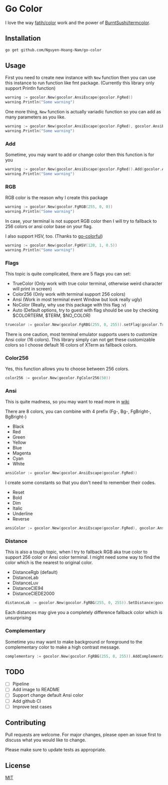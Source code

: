 # Go Color

I love the way [fatih/color](https://github.com/fatih/color) work and the
power of [BurntSushi/termcolor](https://github.com/BurntSushi/termcolor).

## Installation

```bash
go get github.com/Nguyen-Hoang-Nam/go-color
```

## Usage

First you need to create new instance with `New` function then you can use
this instance to run function like fmt package. (Currently this library
only support Println function)

```go
warning := gocolor.New(gocolor.AnsiEscape(gocolor.FgRed))
warning.Println("Some warning")
```

One more thing, `New` function is actually variadic function so you can
add as many parameters as you like.

```go
warning := gocolor.New(gocolor.AnsiEscape(gocolor.FgRed), gocolor.AnsiEscape(gocolor.FgYellow))
warning.Println("Some warning")
```

### Add

Sometime, you may want to add or change color then this function is for you

```go
warning := gocolor.New(gocolor.AnsiEscape(gocolor.FgRed)).Add(gocolor.AnsiEscape(gocolor.BgYellow))
warning.Println("Some warning")
```

### RGB

RGB color is the reason why I create this package

```go
warning := gocolor.New(gocolor.FgRGB(255, 0, 0))
warning.Println("Some warning")
```

In case, your terminal is not support RGB color then I will try to fallback to
256 colors or ansi color base on your flag.

I also support HSV, too. (Thanks to [go-colorful](https://github.com/lucasb-eyer/go-colorful))

```go
warning := gocolor.New(gocolor.FgHSV(120, 1, 0.5))
warning.Println("Some warning")
```

### Flags

This topic is quite complicated, there are 5 flags you can set:

- TrueColor (Only work with true color terminal, otherwise weird character
  will print in screen)
- Color256 (Only work with terminal support 256 colors)
- Ansi (Work in most terminal event Window but look really ugly)
- NoColor (Really, why use this package with this flag :v)
- Auto (Default options, try to guest with flag should be use by checking
  $COLORTERM, $TERM, $NO_COLOR)

```go
truecolor := gocolor.New(gocolor.FgRBG(255, 0, 255)).setFlag(gocolor.TrueColor)
```

There is one caution, most terminal emulator supports users to customize Ansi
color (16 colors). This library simply can not get these customizable colors
so I choose default 16 colors of XTerm as fallback colors.

### Color256

Yes, this function allows you to choose between 256 colors.

```go
color256 := gocolor.New(gocolor.FgColor256(50))
```

### Ansi

This is quite madness, so you may want to read more in [wiki](https://en.wikipedia.org/wiki/ANSI_escape_code#Colors)

There are 8 colors, you can combine with 4 prefix (Fg-, Bg-, FgBright-, BgBright-)

- Black
- Red
- Green
- Yellow
- Blue
- Magenta
- Cyan
- White

```go
ansiColor := gocolor.New(gocolor.AnsiEscape(gocolor.FgRed))
```

I create some constants so that you don't need to remember their codes.

- Reset
- Bold
- Dim
- Italic
- Underline
- Reverse

```go
ansiColor := gocolor.New(gocolor.AnsiEscape(gocolor.FgRed), gocolor.AnsiEscape(gocolor.Underline))
```

### Distance

This is also a tough topic, when I try to fallback RGB aka true color to support
256 color or Ansi color terminal. I might need some way to find the color
which is the nearest to original color.

- DistanceRgb (default)
- DistanceLab
- DistanceLuv
- DistanceCIE94
- DistanceCIEDE2000

```go
distanceLab := gocolor.New(gocolor.FgRBG(255, 0, 255)).SetDistance(gocolor.DistanceLab)
```

Each distances may give you a completely difference fallback color which is
unsurprising

### Complementary

Sometime you may want to make background or foreground to the complementary
color to make a high contrast message.

```go
complementary := gocolor.New(gocolor.FgRBG(255, 0, 255)).AddComplementary()
```

## TODO

- [ ] Pipeline
- [ ] Add image to README
- [ ] Support change default Ansi color
- [ ] Add github CI
- [ ] Improve test cases

## Contributing

Pull requests are welcome. For major changes,
please open an issue first to discuss what you would like to change.

Please make sure to update tests as appropriate.

## License

[MIT](https://choosealicense.com/licenses/mit/)
